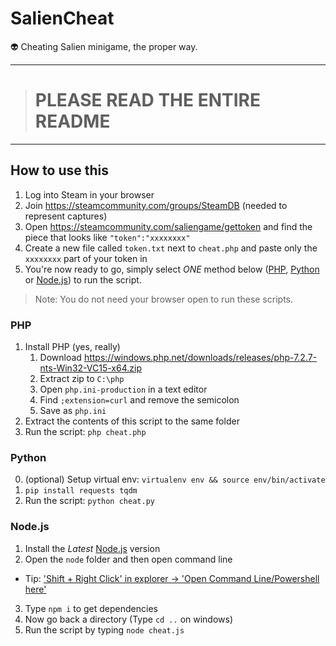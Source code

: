 # SalienCheat

👽 Cheating Salien minigame, the proper way.

---

> # PLEASE READ THE ENTIRE README

---

## How to use this

1. Log into Steam in your browser
2. Join https://steamcommunity.com/groups/SteamDB (needed to represent captures)
3. Open https://steamcommunity.com/saliengame/gettoken and find the piece that looks like `"token":"xxxxxxxx"`
4. Create a new file called `token.txt` next to `cheat.php` and paste only the `xxxxxxxx` part of your token in
5. You're now ready to go, simply select _ONE_ method below ([PHP](#php), [Python](#python) or [Node.js](#nodejs)) to run the script.

> Note: You do not need your browser open to run these scripts.

### PHP

1. Install PHP (yes, really)
   1. Download https://windows.php.net/downloads/releases/php-7.2.7-nts-Win32-VC15-x64.zip
   2. Extract zip to `C:\php`
   3. Open `php.ini-production` in a text editor
   4. Find `;extension=curl` and remove the semicolon
   5. Save as `php.ini`
2. Extract the contents of this script to the same folder
3. Run the script: `php cheat.php`

### Python

0. (optional) Setup virtual env: `virtualenv env && source env/bin/activate`
1. `pip install requests tqdm`
2. Run the script: `python cheat.py`

### Node.js

1. Install the _Latest_ [Node.js](https://nodejs.org/en/) version
2. Open the `node` folder and then open command line
  * Tip: ['Shift + Right Click' in explorer -> 'Open Command Line/Powershell here'](http://i.imgur.com/6FJcydX.png)
3. Type `npm i` to get dependencies
4. Now go back a directory (Type `cd ..` on windows)
5. Run the script by typing `node cheat.js`
